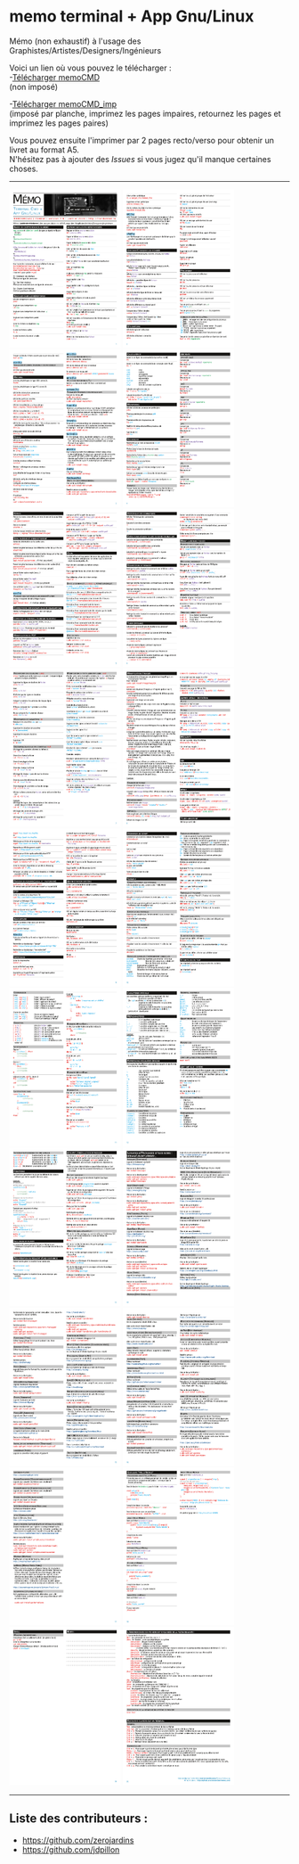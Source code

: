 # memo terminal + App Gnu/Linux

Mémo (non exhaustif) à l'usage des Graphistes/Artistes/Designers/Ingénieurs  

Voici un lien où vous pouvez le télécharger :  
-[Télécharger memoCMD](https://github.com/randomDam/memo_cmd/raw/master/memoCMD_v5.pdf)  
(non imposé)  
  
-[Télécharger memoCMD_imp](https://github.com/randomDam/memo_cmd/raw/master/memoCMD_imp.pdf)  
(imposé par planche, imprimez les pages impaires, retournez les pages et imprimez les pages paires)

  
Vous pouvez ensuite l'imprimer par 2 pages recto/verso pour obtenir un livret au format A5.  
N'hésitez pas à ajouter des _Issues_ si vous jugez qu'il manque certaines choses.

---

<div style="display: inline-block">
	<img src="preview/memoIma-01.png" alt="" width="200">
	<img src="preview/memoIma-02.png" alt="" width="200">
	<img src="preview/memoIma-03.png" alt="" width="200">
	<img src="preview/memoIma-04.png" alt="" width="200">
	<img src="preview/memoIma-05.png" alt="" width="200">
	<img src="preview/memoIma-06.png" alt="" width="200">
	<img src="preview/memoIma-07.png" alt="" width="200">
	<img src="preview/memoIma-08.png" alt="" width="200">
	<img src="preview/memoIma-09.png" alt="" width="200">
	<img src="preview/memoIma-10.png" alt="" width="200">
	<img src="preview/memoIma-11.png" alt="" width="200">
	<img src="preview/memoIma-12.png" alt="" width="200">
	<img src="preview/memoIma-13.png" alt="" width="200">
	<img src="preview/memoIma-14.png" alt="" width="200">
	<img src="preview/memoIma-15.png" alt="" width="200">
	<img src="preview/memoIma-16.png" alt="" width="200">
	<img src="preview/memoIma-17.png" alt="" width="200">
	<img src="preview/memoIma-18.png" alt="" width="200">
	<img src="preview/memoIma-19.png" alt="" width="200">
	<img src="preview/memoIma-20.png" alt="" width="200">
</div>

---

## Liste des contributeurs : 

- https://github.com/zerojardins
- https://github.com/jdpillon